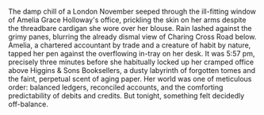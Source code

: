 The damp chill of a London November seeped through the ill-fitting window of Amelia Grace Holloway's office, prickling the skin on her arms despite the threadbare cardigan she wore over her blouse.  Rain lashed against the grimy panes, blurring the already dismal view of Charing Cross Road below.  Amelia, a chartered accountant by trade and a creature of habit by nature, tapped her pen against the overflowing in-tray on her desk.  It was 5:57 pm, precisely three minutes before she habitually locked up her cramped office above Higgins & Sons Booksellers, a dusty labyrinth of forgotten tomes and the faint, perpetual scent of aging paper.  Her world was one of meticulous order: balanced ledgers, reconciled accounts, and the comforting predictability of debits and credits.  But tonight, something felt decidedly off-balance.
